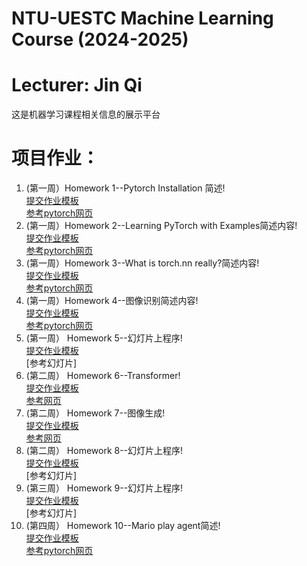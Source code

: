 # NTU-UESTC Machine Learning Course (2024-2025)
# Lecturer: Jin Qi
这是机器学习课程相关信息的展示平台

# 项目作业：
1. (第一周）Homework 1--Pytorch Installation 简述!<br/>
   [提交作业模板](https://github.com/jinqijinqi/MachineLearning-Course/blob/main/homework/%E4%BD%9C%E4%B8%9A%201-%E5%91%A81-pytorch%E5%AE%89%E8%A3%85.docx)<br/>
   [参考pytorch网页](https://pytorch.org/get-started/locally/)<br/>
2. (第一周）Homework 2--Learning PyTorch with Examples简述内容!<br/>
   [提交作业模板](https://github.com/jinqijinqi/MachineLearning-Course/blob/main/homework/%E4%BD%9C%E4%B8%9A%202-%E5%91%A81-Learning%20PyTorch%20with%20Examples.docx)<br/>
   [参考pytorch网页](https://pytorch.org/tutorials/beginner/pytorch_with_examples.html)<br/>
3. (第一周）Homework 3--What is torch.nn really?简述内容!<br/>
   [提交作业模板](https://github.com/jinqijinqi/MachineLearning-Course/blob/main/homework/%E4%BD%9C%E4%B8%9A%203-%E5%91%A81-torch-nn.docx)<br/>
   [参考pytorch网页](https://pytorch.org/tutorials/beginner/nn_tutorial.html)<br/>
4. (第一周）Homework 4--图像识别简述内容!<br/>
   [提交作业模板](https://github.com/jinqijinqi/MachineLearning-Course/blob/main/homework/%E4%BD%9C%E4%B8%9A%204-%E5%91%A81-%E5%9B%BE%E5%83%8F%E8%AF%86%E5%88%AB.docx)<br/>
   [参考pytorch网页](https://pytorch.org/tutorials/beginner/basics/quickstart_tutorial.html)<br/>
5. (第一周） Homework 5--幻灯片上程序!<br/>
   [提交作业模板](https://github.com/jinqijinqi/MachineLearning-Course/blob/main/homework/%E4%BD%9C%E4%B8%9A%205-%E5%91%A81-%E5%B9%BB%E7%81%AF%E7%89%87%E4%B8%8A%E7%A8%8B%E5%BA%8F.docx)<br/>
   [参考幻灯片]<br/>
6. (第二周） Homework 6--Transformer!<br/>
   [提交作业模板](https://github.com/jinqijinqi/MachineLearning-Course/blob/main/homework/%E4%BD%9C%E4%B8%9A%206-%E5%91%A82-Transformer.docx)<br/>
   [参考网页](https://www.datacamp.com/tutorial/building-a-transformer-with-py-torch)<br/>
7. (第二周） Homework 7--图像生成!<br/>
   [提交作业模板](https://github.com/jinqijinqi/MachineLearning-Course/blob/main/homework/%E4%BD%9C%E4%B8%9A%207-%E5%91%A82-%E5%9B%BE%E5%83%8F%E7%94%9F%E6%88%90.docx)<br/>
   [参考网页](https://pytorch.org/tutorials/beginner/dcgan_faces_tutorial.html)<br/>
8. (第二周） Homework 8--幻灯片上程序!<br/>
   [提交作业模板](https://github.com/jinqijinqi/MachineLearning-Course/blob/main/homework/%E4%BD%9C%E4%B8%9A%208-%E5%91%A82-%E5%B9%BB%E7%81%AF%E7%89%87%E4%B8%8A%E7%A8%8B%E5%BA%8F.docx)<br/>
   [参考幻灯片]<br/>
9. (第三周） Homework 9--幻灯片上程序!<br/>
   [提交作业模板](https://github.com/jinqijinqi/MachineLearning-Course/blob/main/homework/%E4%BD%9C%E4%B8%9A%209-%E5%91%A83-%E5%B9%BB%E7%81%AF%E7%89%87%E4%B8%8A%E7%A8%8B%E5%BA%8F.docx)<br/>
   [参考幻灯片]<br/>
10. (第四周） Homework 10--Mario play agent简述!<br/>
   [提交作业模板](https://github.com/jinqijinqi/Artificial-Intelligence-Course/blob/main/homework/%E4%BD%9C%E4%B8%9A%207-%E5%91%A86-%E5%91%A88-%E8%AF%BE%E7%A8%8B%E6%9C%80%E7%BB%88%E6%8A%A5%E5%91%8A-%E9%A9%AC%E9%87%8C%E5%A5%A5%E7%8E%A9%E5%AE%B6.docx)<br/>
   [参考pytorch网页](https://pytorch.org/tutorials/intermediate/mario_rl_tutorial.html)<br/>
   
   


